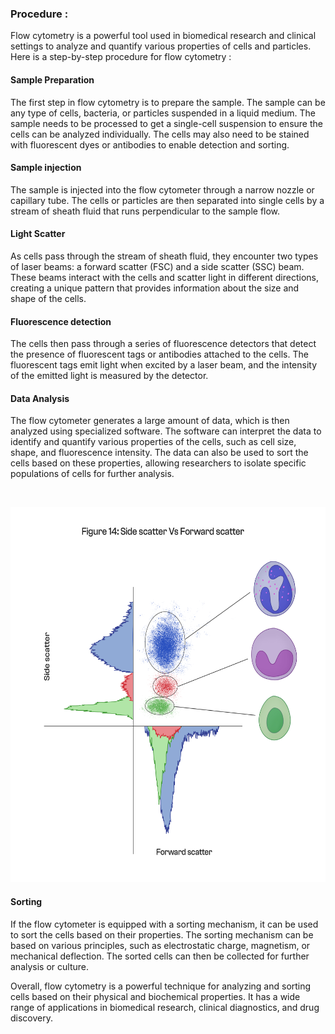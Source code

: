 ### Procedure :

Flow cytometry is a powerful tool used in biomedical research and clinical settings to analyze and quantify various properties of cells and particles. Here is a step-by-step procedure for flow cytometry :


#### Sample Preparation

The first step in flow cytometry is to prepare the sample. The sample can be any type of cells, bacteria, or particles suspended in a liquid medium. The sample needs to be processed to get a single-cell suspension to ensure the cells can be analyzed individually. The cells may also need to be stained with fluorescent dyes or antibodies to enable detection and sorting.


#### Sample injection

The sample is injected into the flow cytometer through a narrow nozzle or capillary tube. The cells or particles are then separated into single cells by a stream of sheath fluid that runs perpendicular to the sample flow.


#### Light Scatter

As cells pass through the stream of sheath fluid, they encounter two types of laser beams: a forward scatter (FSC) and a side scatter (SSC) beam. These beams interact with the cells and scatter light in different directions, creating a unique pattern that provides information about the size and shape of the cells.


#### Fluorescence detection

The cells then pass through a series of fluorescence detectors that detect the presence of fluorescent tags or antibodies attached to the cells. The fluorescent tags emit light when excited by a laser beam, and the intensity of the emitted light is measured by the detector.


#### Data Analysis

The flow cytometer generates a large amount of data, which is then analyzed using specialized software. The software can interpret the data to identify and quantify various properties of the cells, such as cell size, shape, and fluorescence intensity. The data can also be used to sort the cells based on these properties, allowing researchers to isolate specific populations of cells for further analysis.

<br><div style="text-align: center;"><img src="images/img13.png" alt="image" width="600" height="600"></div>

#### Sorting

If the flow cytometer is equipped with a sorting mechanism, it can be used to sort the cells based on their properties. The sorting mechanism can be based on various principles, such as electrostatic charge, magnetism, or mechanical deflection. The sorted cells can then be collected for further analysis or culture.

Overall, flow cytometry is a powerful technique for analyzing and sorting cells based on their physical and biochemical properties. It has a wide range of applications in biomedical research, clinical diagnostics, and drug discovery.